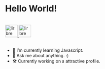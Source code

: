 <h1>Hello World!</h1>

<br>
<a href="https://www.linkedin.com/in/lirbre/">
  <img alt="lirbre on LinkedIn" width="40px" src="https://raw.githubusercontent.com/peterthehan/peterthehan/master/assets/linkedin.svg" />
</a>
<a href="https://www.freecodecamp.org/lirbre">
  <img alt="lirbre on freeCodeCamp" width="40px" src="https://user-images.githubusercontent.com/86065449/132469752-ff654056-43d4-49c8-a053-08aabe143bd5.png" />
</a>
<br>
<br>

- 🌱 I’m currently learning Javascript.
- 💬 Ask me about anything. :)
- 🛠 Currently working on a attractive profile.
